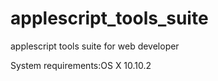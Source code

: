 # applescript_tools_suite
applescript tools suite for web developer

System requirements:OS X 10.10.2

